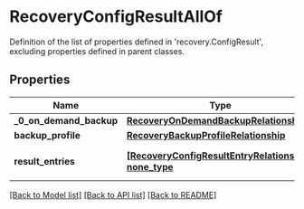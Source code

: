 # RecoveryConfigResultAllOf

Definition of the list of properties defined in 'recovery.ConfigResult', excluding properties defined in parent classes.
## Properties
Name | Type | Description | Notes
------------ | ------------- | ------------- | -------------
**_0_on_demand_backup** | [**RecoveryOnDemandBackupRelationship**](RecoveryOnDemandBackupRelationship.md) |  | [optional] 
**backup_profile** | [**RecoveryBackupProfileRelationship**](RecoveryBackupProfileRelationship.md) |  | [optional] 
**result_entries** | [**[RecoveryConfigResultEntryRelationship], none_type**](RecoveryConfigResultEntryRelationship.md) | An array of relationships to recoveryConfigResultEntry resources. | [optional] 

[[Back to Model list]](../README.md#documentation-for-models) [[Back to API list]](../README.md#documentation-for-api-endpoints) [[Back to README]](../README.md)


